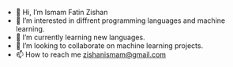 - 👋 Hi, I’m Ismam Fatin Zishan
- 👀 I’m interested in diffrent programming languages and machine learning.
- 🌱 I’m currently learning new languages.
- 💞️ I’m looking to collaborate on machine learning projects.
- 📫 How to reach me zishanismam@gmail.com

<!---
Zishan23/Zishan23 is a ✨ special ✨ repository because its `README.md` (this file) appears on your GitHub profile.
You can click the Preview link to take a look at your changes.
--->
